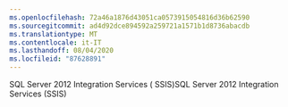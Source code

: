 ```yaml
---
ms.openlocfilehash: 72a46a1876d43051ca0573915054816d36b62590
ms.sourcegitcommit: ad4d92dce894592a259721a1571b1d8736abacdb
ms.translationtype: MT
ms.contentlocale: it-IT
ms.lasthandoff: 08/04/2020
ms.locfileid: "87628891"
---
```

<span data-ttu-id="57eb0-101">SQL Server 2012 Integration Services \( SSIS\)</span><span class="sxs-lookup"><span data-stu-id="57eb0-101">SQL Server 2012 Integration Services \(SSIS\)</span></span>
